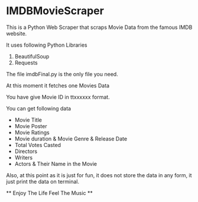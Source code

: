 # IMDBMovieScraper
This is a Python Web Scraper that scraps Movie Data from the famous IMDB website.

It uses following Python Libraries
1. BeautifulSoup 
2. Requests

The file imdbFinal.py is the only file you need.

At this moment it fetches one Movies Data

You have give Movie ID in ttxxxxxx format.

You can get following data

- Movie Title
- Movie Poster
- Movie Ratings
- Movie duration & Movie Genre & Release Date
- Total Votes Casted
- Directors
- Writers
- Actors & Their Name in the Movie

Also, at this point as it is just for fun, it does not store the data in any form, it just print the data on terminal.


** Enjoy The Life Feel The Music **
